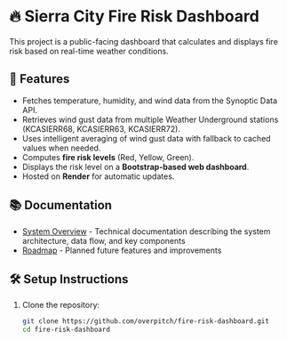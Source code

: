 # 🔥 Sierra City Fire Risk Dashboard

This project is a public-facing dashboard that calculates and displays fire risk based on real-time weather conditions.

## 🚀 Features
- Fetches temperature, humidity, and wind data from the Synoptic Data API.
- Retrieves wind gust data from multiple Weather Underground stations (KCASIERR68, KCASIERR63, KCASIERR72).
- Uses intelligent averaging of wind gust data with fallback to cached values when needed.
- Computes **fire risk levels** (Red, Yellow, Green).
- Displays the risk level on a **Bootstrap-based web dashboard**.
- Hosted on **Render** for automatic updates.

## 📚 Documentation
- [System Overview](system-overview.md) - Technical documentation describing the system architecture, data flow, and key components
- [Roadmap](roadmap.md) - Planned future features and improvements

## 🛠 Setup Instructions
1. Clone the repository:
   ```zsh
   git clone https://github.com/overpitch/fire-risk-dashboard.git
   cd fire-risk-dashboard
